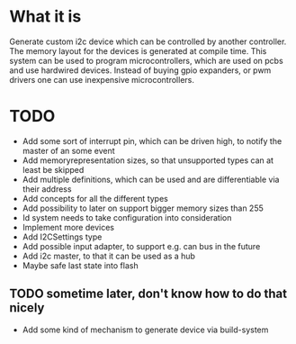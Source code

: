# What it is

Generate custom i2c device which can be controlled by another controller.
The memory layout for the devices is generated at compile time.
This system can be used to program microcontrollers, which are used on pcbs and use hardwired devices.
Instead of buying gpio expanders, or pwm drivers one can use inexpensive microcontrollers.

# TODO

- Add some sort of interrupt pin, which can be driven high, to notify the master of an some event
- Add memoryrepresentation sizes, so that unsupported types can at least be skipped
- Add multiple definitions, which can be used and are differentiable via their address
- Add concepts for all the different types
- Add possibility to later on support bigger memory sizes than 255
- Id system needs to take configuration into consideration
- Implement more devices
- Add I2CSettings type
- Add possible input adapter, to support e.g. can bus in the future
- Add i2c master, to that it can be used as a hub
- Maybe safe last state into flash

## TODO sometime later, don't know how to do that nicely
- Add some kind of mechanism to generate device via build-system